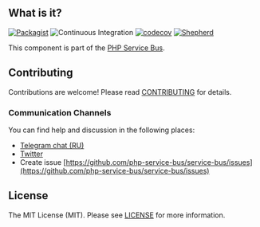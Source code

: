 ## What is it?

[![Packagist](https://img.shields.io/packagist/dt/php-service-bus/cache.svg)](https://packagist.org/packages/php-service-bus/cache)
![Continuous Integration](https://github.com/php-service-bus/cache/workflows/Continuous%20Integration/badge.svg)
[![codecov](https://codecov.io/gh/php-service-bus/cache/branch/v5.0/graph/badge.svg?token=0bKwdiuo0S)](https://codecov.io/gh/php-service-bus/cache)
[![Shepherd](https://shepherd.dev/github/php-service-bus/cache/coverage.svg)](https://shepherd.dev/github/php-service-bus/cache)

This component is part of the [PHP Service Bus](https://github.com/php-service-bus/service-bus).

## Contributing
Contributions are welcome! Please read [CONTRIBUTING](.github/CONTRIBUTING.md) for details.

### Communication Channels
You can find help and discussion in the following places:
* [Telegram chat (RU)](https://t.me/php_service_bus)
* [Twitter](https://twitter.com/PhpBus)
* Create issue [https://github.com/php-service-bus/service-bus/issues](https://github.com/php-service-bus/service-bus/issues)

## License

The MIT License (MIT). Please see [LICENSE](LICENSE.md) for more information.
